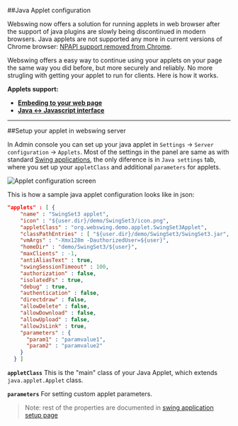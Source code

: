 ##Java Applet configuration

Webswing now offers a solution for running applets in web browser after the support of java plugins are slowly being discontinued in modern browsers. Java applets are not supported any more in current versions of Chrome browser: [NPAPI support removed from Chrome](https://java.com/en/download/faq/chrome.xml).

Webswing offers a easy way to continue using your applets on your page the same way you did before, but more securely and reliably. No more strugling with getting your applet to run for clients. Here is how it works.

**Applets support:** 

* **[Embeding to your web page](browser.md)**
* **[Java <-> Javascript interface](jslink.md)**

---

##Setup your applet in webswing server

In Admin console you can set up your java applet in `Settings` -> `Server configuration` -> `Applets`. Most of the settings in the panel are same as with standard [Swing applications](swing.md), the only diference is in `Java settings` tab, where you set up your `appletClass` and additional `parameters` for applets.

![Applet configuration screen](app/applet-config.png)

This is how a sample java applet configuration looks like in json:

```json
"applets" : [ {
    "name" : "SwingSet3 applet",
    "icon" : "${user.dir}/demo/SwingSet3/icon.png",
    "appletClass" : "org.webswing.demo.applet.SwingSet3Applet",
    "classPathEntries" : [ "${user.dir}/demo/SwingSet3/SwingSet3.jar", "${user.dir}/demo/SwingSet3/lib/*.jar" ],
    "vmArgs" : "-Xmx128m -DauthorizedUser=${user}",
    "homeDir" : "demo/SwingSet3/${user}",
    "maxClients" : -1,
    "antiAliasText" : true,
    "swingSessionTimeout" : 100,
    "authorization" : false,
    "isolatedFs" : true,
    "debug" : true,
    "authentication" : false,
    "directdraw" : false,
    "allowDelete" : false,
    "allowDownload" : false,
    "allowUpload" : false,
    "allowJsLink" : true,
    "parameters" : {
      "param1" : "paramvalue1",
	  "param2" : "paramvalue2"
    }
  } ] 
```

**`appletClass`** This is the "main" class of your Java Applet, which extends `java.applet.Applet` class.

**`parameters`** For setting custom applet parameters. 

>Note: rest of the properties are documented in [swing application setup page](swing.md)